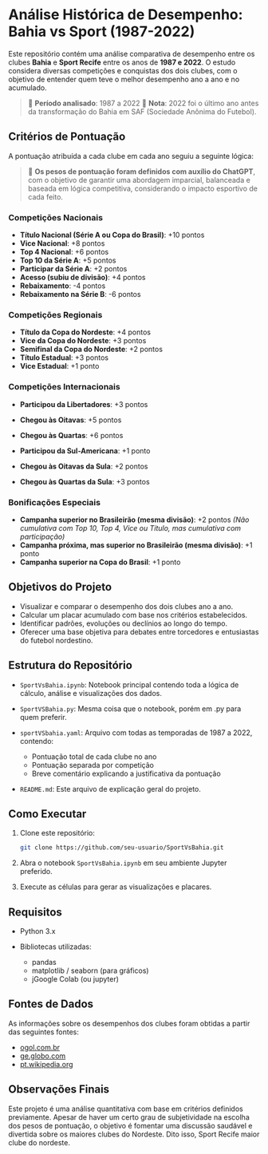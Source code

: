 # Análise Histórica de Desempenho: Bahia vs Sport (1987-2022)

Este repositório contém uma análise comparativa de desempenho entre os clubes **Bahia** e **Sport Recife** entre os anos de **1987 e 2022**. O estudo considera diversas competições e conquistas dos dois clubes, com o objetivo de entender quem teve o melhor desempenho ano a ano e no acumulado.

> 📅 **Período analisado**: 1987 a 2022
> 🔗 **Nota**: 2022 foi o último ano antes da transformação do Bahia em SAF (Sociedade Anônima do Futebol).

## Critérios de Pontuação

A pontuação atribuída a cada clube em cada ano seguiu a seguinte lógica:

> 🧮 **Os pesos de pontuação foram definidos com auxílio do ChatGPT**, com o objetivo de garantir uma abordagem imparcial, balanceada e baseada em lógica competitiva, considerando o impacto esportivo de cada feito.

### Competições Nacionais

* **Título Nacional (Série A ou Copa do Brasil)**: +10 pontos
* **Vice Nacional**: +8 pontos
* **Top 4 Nacional**: +6 pontos
* **Top 10 da Série A**: +5 pontos
* **Participar da Série A**: +2 pontos
* **Acesso (subiu de divisão)**: +4 pontos
* **Rebaixamento**: -4 pontos
* **Rebaixamento na Série B**: -6 pontos

### Competições Regionais

* **Título da Copa do Nordeste**: +4 pontos
* **Vice da Copa do Nordeste**: +3 pontos
* **Semifinal da Copa do Nordeste**: +2 pontos
* **Título Estadual**: +3 pontos
* **Vice Estadual**: +1 ponto

### Competições Internacionais

* **Participou da Libertadores**: +3 pontos

* **Chegou às Oitavas**: +5 pontos

* **Chegou às Quartas**: +6 pontos

* **Participou da Sul-Americana**: +1 ponto

* **Chegou às Oitavas da Sula**: +2 pontos

* **Chegou às Quartas da Sula**: +3 pontos

### Bonificações Especiais

* **Campanha superior no Brasileirão (mesma divisão)**: +2 pontos  *(Não cumulativa com Top 10, Top 4, Vice ou Título, mas cumulativa com participação)*
* **Campanha próxima, mas superior no Brasileirão (mesma divisão)**: +1 ponto
* **Campanha superior na Copa do Brasil**: +1 ponto

## Objetivos do Projeto

* Visualizar e comparar o desempenho dos dois clubes ano a ano.
* Calcular um placar acumulado com base nos critérios estabelecidos.
* Identificar padrões, evoluções ou declínios ao longo do tempo.
* Oferecer uma base objetiva para debates entre torcedores e entusiastas do futebol nordestino.

## Estrutura do Repositório

* `SportVsBahia.ipynb`: Notebook principal contendo toda a lógica de cálculo, análise e visualizações dos dados.
* `SportVSBahia.py`: Mesma coisa que o notebook, porém em .py para quem preferir.
* `sportVSbahia.yaml`: Arquivo com todas as temporadas de 1987 a 2022, contendo:

  * Pontuação total de cada clube no ano
  * Pontuação separada por competição
  * Breve comentário explicando a justificativa da pontuação
* `README.md`: Este arquivo de explicação geral do projeto.

## Como Executar

1. Clone este repositório:

   ```bash
   git clone https://github.com/seu-usuario/SportVsBahia.git
   ```
2. Abra o notebook `SportVsBahia.ipynb` em seu ambiente Jupyter preferido.
3. Execute as células para gerar as visualizações e placares.

## Requisitos

* Python 3.x
* Bibliotecas utilizadas:

  * pandas
  * matplotlib / seaborn (para gráficos)
  * jGoogle Colab (ou jupyter)

## Fontes de Dados

As informações sobre os desempenhos dos clubes foram obtidas a partir das seguintes fontes:
* [ogol.com.br](https://www.ogol.com.br/)
* [ge.globo.com](https://ge.globo.com/)
* [pt.wikipedia.org](https://pt.wikipedia.org/wiki/Wikip%C3%A9dia:P%C3%A1gina_principal)

## Observações Finais

Este projeto é uma análise quantitativa com base em critérios definidos previamente. Apesar de haver um certo grau de subjetividade na escolha dos pesos de pontuação, o objetivo é fomentar uma discussão saudável e divertida sobre os maiores clubes do Nordeste. Dito isso, Sport Recife maior clube do nordeste.
